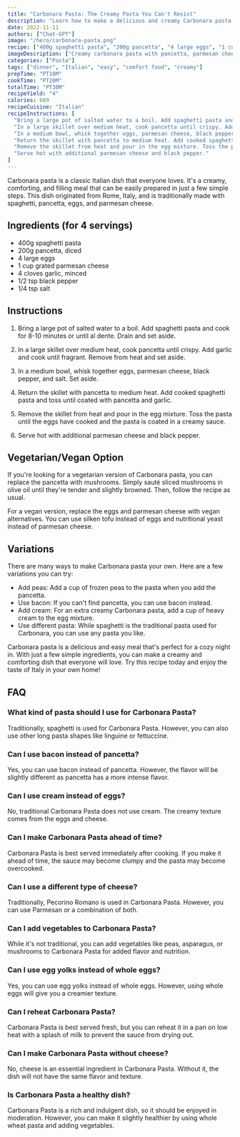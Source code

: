 ```yaml
---
title: "Carbonara Pasta: The Creamy Pasta You Can't Resist"
description: "Learn how to make a delicious and creamy Carbonara pasta in just a few simple steps. This classic Italian dish will leave you wanting more!"
date: 2022-11-11
authors: ["Chat-GPT"]
image: "/hero/carbonara-pasta.png"
recipe: ["400g spaghetti pasta", "200g pancetta", "4 large eggs", "1 cup grated parmesan cheese", "4 cloves garlic", "1/2 tsp black pepper", "1/4 tsp salt"]
imageDescription: ["Creamy carbonara pasta with pancetta, parmesan cheese, and black pepper."]
categories: ["Pasta"]
tags: ["dinner", "Italian", "easy", "comfort food", "creamy"]
prepTime: "PT10M"
cookTime: "PT20M"
totalTime: "PT30M"
recipeYield: "4"
calories: 689
recipeCuisine: "Italian"
recipeInstructions: [
  "Bring a large pot of salted water to a boil. Add spaghetti pasta and cook for 8-10 minutes or until al dente. Drain and set aside.",
  "In a large skillet over medium heat, cook pancetta until crispy. Add garlic and cook until fragrant. Remove from heat and set aside.",
  "In a medium bowl, whisk together eggs, parmesan cheese, black pepper, and salt. Set aside.",
  "Return the skillet with pancetta to medium heat. Add cooked spaghetti pasta and toss until coated with pancetta and garlic.",
  "Remove the skillet from heat and pour in the egg mixture. Toss the pasta until the eggs have cooked and the pasta is coated in a creamy sauce.",
  "Serve hot with additional parmesan cheese and black pepper."
]
---
```


Carbonara pasta is a classic Italian dish that everyone loves. It's a creamy, comforting, and filling meal that can be easily prepared in just a few simple steps. This dish originated from Rome, Italy, and is traditionally made with spaghetti, pancetta, eggs, and parmesan cheese.

## Ingredients (for 4 servings)

- 400g spaghetti pasta
- 200g pancetta, diced
- 4 large eggs
- 1 cup grated parmesan cheese
- 4 cloves garlic, minced
- 1/2 tsp black pepper
- 1/4 tsp salt

## Instructions

1. Bring a large pot of salted water to a boil. Add spaghetti pasta and cook for 8-10 minutes or until al dente. Drain and set aside.

2. In a large skillet over medium heat, cook pancetta until crispy. Add garlic and cook until fragrant. Remove from heat and set aside.

3. In a medium bowl, whisk together eggs, parmesan cheese, black pepper, and salt. Set aside.

4. Return the skillet with pancetta to medium heat. Add cooked spaghetti pasta and toss until coated with pancetta and garlic.

5. Remove the skillet from heat and pour in the egg mixture. Toss the pasta until the eggs have cooked and the pasta is coated in a creamy sauce.

6. Serve hot with additional parmesan cheese and black pepper.

## Vegetarian/Vegan Option

If you're looking for a vegetarian version of Carbonara pasta, you can replace the pancetta with mushrooms. Simply sauté sliced mushrooms in olive oil until they're tender and slightly browned. Then, follow the recipe as usual.

For a vegan version, replace the eggs and parmesan cheese with vegan alternatives. You can use silken tofu instead of eggs and nutritional yeast instead of parmesan cheese.

## Variations

There are many ways to make Carbonara pasta your own. Here are a few variations you can try:

- Add peas: Add a cup of frozen peas to the pasta when you add the pancetta.
- Use bacon: If you can't find pancetta, you can use bacon instead.
- Add cream: For an extra creamy Carbonara pasta, add a cup of heavy cream to the egg mixture.
- Use different pasta: While spaghetti is the traditional pasta used for Carbonara, you can use any pasta you like.

Carbonara pasta is a delicious and easy meal that's perfect for a cozy night in. With just a few simple ingredients, you can make a creamy and comforting dish that everyone will love. Try this recipe today and enjoy the taste of Italy in your own home!

## FAQ

### What kind of pasta should I use for Carbonara Pasta?

Traditionally, spaghetti is used for Carbonara Pasta. However, you can also use other long pasta shapes like linguine or fettuccine.

### Can I use bacon instead of pancetta?

Yes, you can use bacon instead of pancetta. However, the flavor will be slightly different as pancetta has a more intense flavor.

### Can I use cream instead of eggs?

No, traditional Carbonara Pasta does not use cream. The creamy texture comes from the eggs and cheese.

### Can I make Carbonara Pasta ahead of time?

Carbonara Pasta is best served immediately after cooking. If you make it ahead of time, the sauce may become clumpy and the pasta may become overcooked.

### Can I use a different type of cheese?

Traditionally, Pecorino Romano is used in Carbonara Pasta. However, you can use Parmesan or a combination of both.

### Can I add vegetables to Carbonara Pasta?

While it's not traditional, you can add vegetables like peas, asparagus, or mushrooms to Carbonara Pasta for added flavor and nutrition.

### Can I use egg yolks instead of whole eggs?

Yes, you can use egg yolks instead of whole eggs. However, using whole eggs will give you a creamier texture.

### Can I reheat Carbonara Pasta?

Carbonara Pasta is best served fresh, but you can reheat it in a pan on low heat with a splash of milk to prevent the sauce from drying out.

### Can I make Carbonara Pasta without cheese?

No, cheese is an essential ingredient in Carbonara Pasta. Without it, the dish will not have the same flavor and texture.

### Is Carbonara Pasta a healthy dish?

Carbonara Pasta is a rich and indulgent dish, so it should be enjoyed in moderation. However, you can make it slightly healthier by using whole wheat pasta and adding vegetables.